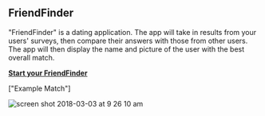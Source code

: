 ## **FriendFinder**
"FriendFinder" is a dating application. The app will take in results from your users' surveys, then compare their answers with those from other users. The app will then display the name and picture of the user with the best overall match.

[**Start your FriendFinder**](https://shielded-stream-42240.herokuapp.com)

["Example Match"]

![screen shot 2018-03-03 at 9 26 10 am](https://user-images.githubusercontent.com/24596592/36935429-a8e38c46-1ec5-11e8-8556-421951ce8702.png)
